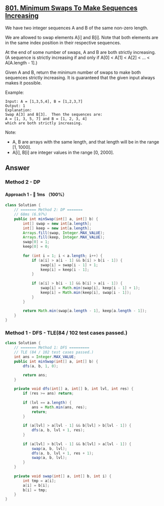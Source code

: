 ## [801. Minimum Swaps To Make Sequences Increasing](https://leetcode.com/problems/minimum-swaps-to-make-sequences-increasing/)

We have two integer sequences A and B of the same non-zero length.

We are allowed to swap elements A[i] and B[i].  Note that both elements are in the same index position in their respective sequences.

At the end of some number of swaps, A and B are both strictly increasing.  (A sequence is strictly increasing if and only if A[0] < A[1] < A[2] < ... < A[A.length - 1].)

Given A and B, return the minimum number of swaps to make both sequences strictly increasing.  It is guaranteed that the given input always makes it possible.

Example:
```
Input: A = [1,3,5,4], B = [1,2,3,7]
Output: 1
Explanation: 
Swap A[3] and B[3].  Then the sequences are:
A = [1, 3, 5, 7] and B = [1, 2, 3, 4]
which are both strictly increasing.
```
Note:

- A, B are arrays with the same length, and that length will be in the range [1, 1000].
- A[i], B[i] are integer values in the range [0, 2000].

## Answer
### Method 2 - DP
#### Approach 1 - :rocket: 1ms （100%）
```java
class Solution {
    // ======= Method 2: DP =======
    // 68ms (6.97%)
    public int minSwap(int[] a, int[] b) {
        int[] swap = new int[a.length];
        int[] keep = new int[a.length];
        Arrays.fill(swap, Integer.MAX_VALUE);
        Arrays.fill(keep, Integer.MAX_VALUE);
        swap[0] = 1;
        keep[0] = 0;
        
        for (int i = 1; i < a.length; i++) {
            if (a[i] > a[i - 1] && b[i] > b[i - 1]) {
                swap[i] = swap[i - 1] + 1;
                keep[i] = keep[i - 1];
            }
            
            if (a[i] > b[i - 1] && b[i] > a[i - 1]) {
                swap[i] = Math.min(swap[i], keep[i - 1] + 1);
                keep[i] = Math.min(keep[i], swap[i - 1]);
            }
        }
        
        return Math.min(swap[a.length - 1], keep[a.length - 1]);
    }
}
```
### Method 1 - DFS - TLE(84 / 102 test cases passed.)
```java
class Solution {
    // ======= Method 1: DFS =========
    // TLE (84 / 102 test cases passed.)
    int ans = Integer.MAX_VALUE;
    public int minSwap(int[] a, int[] b) {
        dfs(a, b, 1, 0);

        return ans;
    }
    
    private void dfs(int[] a, int[] b, int lvl, int res) {
        if (res >= ans) return;
        
        if (lvl == a.length) {
            ans = Math.min(ans, res);
            return;
        }
        
        if (a[lvl] > a[lvl - 1] && b[lvl] > b[lvl - 1]) {
            dfs(a, b, lvl + 1, res);
        }
        
        if (a[lvl] > b[lvl - 1] && b[lvl] > a[lvl - 1]) {
            swap(a, b, lvl);
            dfs(a, b, lvl + 1, res + 1);
            swap(a, b, lvl);
        }
    }
    
    private void swap(int[] a, int[] b, int i) {
        int tmp = a[i];
        a[i] = b[i];
        b[i] = tmp;
    }
}
```
